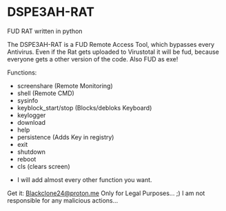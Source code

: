 # DSPE3AH-RAT
FUD RAT written in python 


The DSPE3AH-RAT is a FUD Remote Access Tool, which bypasses every Antivirus. Even if the Rat gets uploaded to Virustotal it will be fud, because everyone gets a other version of the code. Also FUD as exe!

Functions:
+ screenshare (Remote Monitoring)
+ shell (Remote CMD)
+ sysinfo
+ keyblock_start/stop (Blocks/debloks Keyboard)
+ keylogger
+ download
+ help
+ persistence (Adds Key in registry)
+ exit
+ shutdown
+ reboot
+ cls (clears screen)
- I will add almost every other function you want.

Get it: Blackclone24@proton.me
Only for Legal Purposes... ;)
I am not responsible for any malicious actions...
